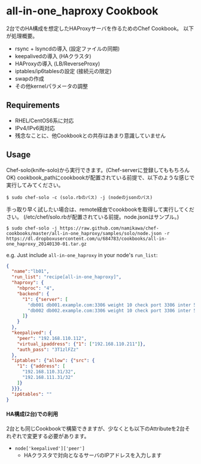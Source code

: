 all-in-one_haproxy Cookbook
===========================

2台でのHA構成を想定したHAProxyサーバを作るためのChef Cookbook。
以下が処理概要。

- rsync + lsyncdの導入 (設定ファイルの同期)
- keepalivedの導入 (HAクラスタ)
- HAProxyの導入 (LB/ReverseProxy)
- iptables/ip6tablesの設定 (接続元の限定)
- swapの作成
- その他kernelパラメータの調整


Requirements
------------

- RHEL/CentOS6系に対応
- IPv4/IPv6両対応
- 残念なことに、他Cookbookとの共存はあまり意識していません


Usage
-----

Chef-solo(knife-solo)から実行できます。(Chef-serverに登録してももちろんOK)
cookbook_pathにcookbookが配置されている前提で、以下のような感じで実行してみてください。

    $ sudo chef-solo -c (solo.rbのパス) -j (nodeのjsonのパス)

手っ取り早く試したい場合は、remote経由でcookbookを取得して実行してください。
(/etc/chef/solo.rbが配置されている前提。node.jsonはサンプル。)

    $ sudo chef-solo -j https://raw.github.com/namikawa/chef-cookbooks/master/all-in-one_haproxy/samples/solo/node.json -r https://dl.dropboxusercontent.com/u/684783/cookbooks/all-in-one_haproxy_20140130-01.tar.gz

e.g.
Just include `all-in-one_haproxy` in your node's `run_list`:

```json
{
  "name":"lb01",
  "run_list": "recipe[all-in-one_haproxy]",
  "haproxy": {
    "nbproc": "4",
    "backend": {
      "1": {"server": [
        "db001 db001.example.com:3306 weight 10 check port 3306 inter 5000 fall 3",
        "db002 db002.example.com:3306 weight 10 check port 3306 inter 5000 fall 3"
      ]}
    }
  },
  "keepalived": {
    "peer": "192.168.110.112",
    "virtual_ipaddress": {"1": ["192.168.110.211"]},
    "auth_pass": "3T1zlFZz"
  },
  "iptables": {"allow": {"src": {
    "1": {"address": [
      "192.168.110.31/32",
      "192.168.111.31/32"
    ]}
  }}},
  "ip6tables": ""
}
```

#### HA構成(2台)での利用

2台とも同じCookbookで構築できますが、少なくとも以下のAttributeを2台それぞれで変更する必要があります。

- `node['keepalived']['peer']`
     - HAクラスタで対向となるサーバのIPアドレスを入力します

